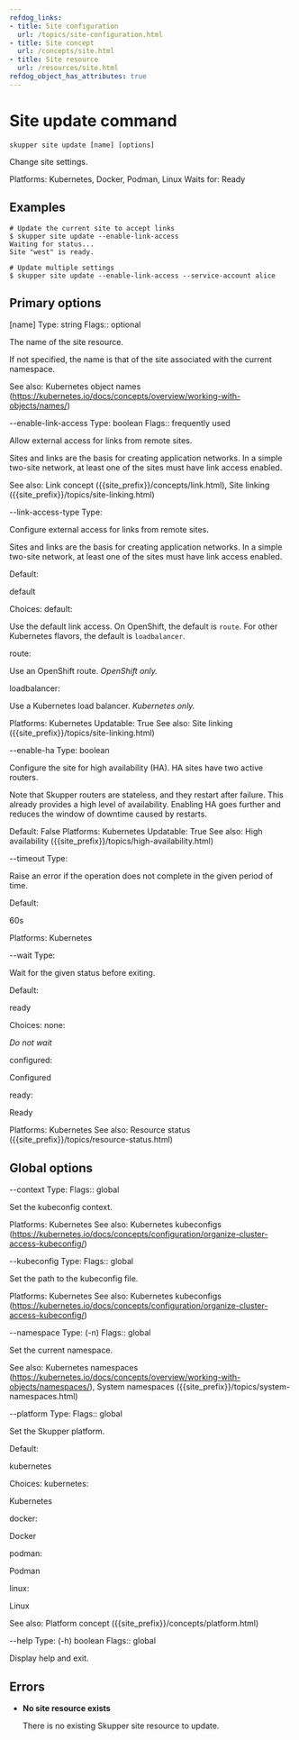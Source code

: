 ```yaml
---
refdog_links:
- title: Site configuration
  url: /topics/site-configuration.html
- title: Site concept
  url: /concepts/site.html
- title: Site resource
  url: /resources/site.html
refdog_object_has_attributes: true
---
```


# Site update command

```shell
skupper site update [name] [options]
```

Change site settings.

Platforms: Kubernetes, Docker, Podman, Linux
Waits for: Ready

## Examples

```console
# Update the current site to accept links
$ skupper site update --enable-link-access
Waiting for status...
Site "west" is ready.

# Update multiple settings
$ skupper site update --enable-link-access --service-account alice
```

## Primary options

[name]
Type: string
Flags:: optional

The name of the site resource.

If not specified, the name is that of the site
associated with the current namespace.

See also: Kubernetes object names (https://kubernetes.io/docs/concepts/overview/working-with-objects/names/)

--enable-link-access
Type: boolean
Flags:: frequently used

Allow external access for links from remote sites.

Sites and links are the basis for creating application
networks. In a simple two-site network, at least one of the
sites must have link access enabled.

See also: Link concept ({{site_prefix}}/concepts/link.html), Site linking ({{site_prefix}}/topics/site-linking.html)

--link-access-type
Type: <type>

Configure external access for links from remote sites.

Sites and links are the basis for creating application
networks.  In a simple two-site network, at least one of
the sites must have link access enabled.

Default: <p>default</p>

Choices: default: <p>Use the default link access.  On OpenShift, the default is <code>route</code>.  For other Kubernetes flavors, the default is <code>loadbalancer</code>.</p>

route: <p>Use an OpenShift route.  <em>OpenShift only.</em></p>

loadbalancer: <p>Use a Kubernetes load balancer.  <em>Kubernetes only.</em></p>

Platforms: Kubernetes
Updatable: True
See also: Site linking ({{site_prefix}}/topics/site-linking.html)

--enable-ha
Type: boolean

Configure the site for high availability (HA).  HA sites
have two active routers.

Note that Skupper routers are stateless, and they restart
after failure.  This already provides a high level of
availability.  Enabling HA goes further and reduces the
window of downtime caused by restarts.

Default: False
Platforms: Kubernetes
Updatable: True
See also: High availability ({{site_prefix}}/topics/high-availability.html)

--timeout
Type: <duration>

Raise an error if the operation does not complete in the given
period of time.

Default: <p>60s</p>

Platforms: Kubernetes

--wait
Type: <status>

Wait for the given status before exiting.

Default: <p>ready</p>

Choices: none: <p><em>Do not wait</em></p>

configured: <p>Configured</p>

ready: <p>Ready</p>

Platforms: Kubernetes
See also: Resource status ({{site_prefix}}/topics/resource-status.html)

## Global options

--context
Type: <name>
Flags:: global

Set the kubeconfig context.

Platforms: Kubernetes
See also: Kubernetes kubeconfigs (https://kubernetes.io/docs/concepts/configuration/organize-cluster-access-kubeconfig/)

--kubeconfig
Type: <file>
Flags:: global

Set the path to the kubeconfig file.

Platforms: Kubernetes
See also: Kubernetes kubeconfigs (https://kubernetes.io/docs/concepts/configuration/organize-cluster-access-kubeconfig/)

--namespace
Type: (-n) <name>
Flags:: global

Set the current namespace.

See also: Kubernetes namespaces (https://kubernetes.io/docs/concepts/overview/working-with-objects/namespaces/), System namespaces ({{site_prefix}}/topics/system-namespaces.html)

--platform
Type: <platform>
Flags:: global

Set the Skupper platform.

<!-- You can also use the `SKUPPER_PLATFORM` environment variable. -->

Default: <p>kubernetes</p>

Choices: kubernetes: <p>Kubernetes</p>

docker: <p>Docker</p>

podman: <p>Podman</p>

linux: <p>Linux</p>

See also: Platform concept ({{site_prefix}}/concepts/platform.html)

--help
Type: (-h) boolean
Flags:: global

Display help and exit.



## Errors

- **No site resource exists**

  There is no existing Skupper site resource to update.
